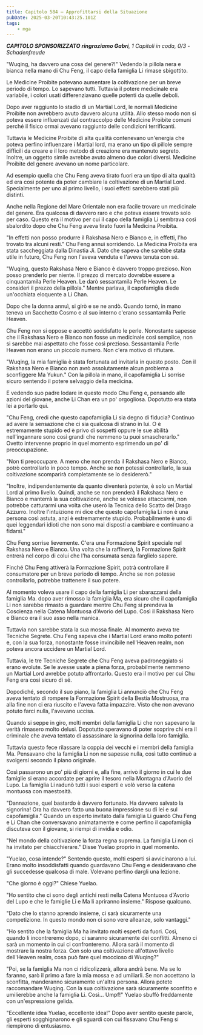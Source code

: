 ```yaml
---
title: Capitolo 584 – Approfittarsi della Situazione
pubDate: 2025-03-20T10:43:25.101Z
tags:
    - mga
---
```



<em><strong>CAPITOLO SPONSORIZZATO ringraziamo Gabri</strong>,
1 Capitoli in coda, 0/3
-Schadenfreude</em>


"Wuqing, ha davvero una cosa del genere?!" Vedendo la pillola nera e bianca nella mano di Chu Feng, il capo della famiglia Li rimase sbigottito.


Le Medicine Proibite potevano aumentare la coltivazione per un breve periodo di tempo. Lo sapevano tutti. Tuttavia il potere medicinale era variabile, i colori usati differenziavano quelle potenti da quelle deboli.


Dopo aver raggiunto lo stadio di un Martial Lord, le normali Medicine Proibite non avrebbero avuto davvero alcuna utilità. Allo stesso modo non si poteva essere influenzati dal contraccolpo delle Medicine Proibite comuni perché il fisico ormai avevano raggiunto delle condizioni terrificanti.


Tuttavia le Medicine Proibite di alta qualità contenevano un'energia che poteva perfino influenzare i Martial lord, ma erano un tipo di pillole sempre difficili da creare e il loro metodo di creazione era mantenuto segreto. Inoltre, un oggetto simile avrebbe avuto almeno due colori diversi. Medicine Proibite del genere avevano un nome particolare.


Ad esempio quella che Chu Feng aveva tirato fuori era un tipo di alta qualità ed era così potente da poter cambiare la coltivazione di un Martial Lord. Specialmente per uno al primo livello, i suoi effetti sarebbero stati più distinti.


Anche nella Regione del Mare Orientale non era facile trovare un medicinale del genere. Era qualcosa di davvero raro e che poteva essere trovato solo per caso. Questo era il motivo per cui il capo della famiglia Li sembrava così sbalordito dopo che Chu Feng aveva tirato fuori la Medicina Proibita.


"In effetti non posso produrre il Rakshasa Nero e Bianco e, in effetti, l'ho trovato tra alcuni resti." Chu Feng annuì sorridendo. La Medicina Proibita era stata saccheggiata dalla Dinastia Ji. Dato che sapeva che sarebbe stata utile in futuro, Chu Feng non l'aveva venduta e l'aveva tenuta con sé.


"Wuqing, questo Rakshasa Nero e Bianco è davvero troppo prezioso. Non posso prenderlo per niente. Il prezzo di mercato dovrebbe essere a cinquantamila Perle Heaven. Le darò sessantamila Perle Heaven. Le consideri il prezzo della pillola." Mentre parlava, il capofamiglia diede un'occhiata eloquente a Li Chan.


Dopo che la donna annuì, si girò e se ne andò. Quando tornò, in mano teneva un Sacchetto Cosmo e al suo interno c'erano sessantamila Perle Heaven.


Chu Feng non si oppose e accettò soddisfatto le perle. Nonostante sapesse che il Rakshasa Nero e Bianco non fosse un medicinale così semplice, non si sarebbe mai aspettato che fosse così prezioso. Sessantamila Perle Heaven non erano un piccolo numero. Non c'era motivo di rifiutare.


"Wuqing, la mia famiglia è stata fortunata ad invitarla in questo posto. Con il Rakshasa Nero e Bianco non avrò assolutamente alcun problema a sconfiggere Ma Yukun." Con la pillola in mano, il capofamiglia Li sorrise sicuro sentendo il potere selvaggio della medicina.


E vedendo suo padre lodare in questo modo Chu Feng e, pensando alle azioni del giovane, anche Li Chan era un po' orgogliosa. Dopotutto era stata lei a portarlo qui.


"Chu Feng, credi che questo capofamiglia Li sia degno di fiducia? Continuo ad avere la sensazione che ci sia qualcosa di strano in lui. O è estremamente stupido ed è privo di sospetti oppure le sue abilità nell'ingannare sono così grandi che nemmeno tu puoi smascherarlo." Ovetto intervenne proprio in quel momento esprimendo un po' di preoccupazione.


"Non ti preoccupare. A meno che non prenda il Rakshasa Nero e Bianco, potrò controllarlo in poco tempo. Anche se non potessi controllarlo, la sua coltivazione scomparirà completamente se lo desidererò."


"Inoltre, indipendentemente da quanto diventerà potente, è solo un Martial Lord al primo livello. Quindi, anche se non prenderà il Rakshasa Nero e Bianco e manterrà la sua coltivazione, anche se volesse attaccarmi, non potrebbe catturarmi una volta che userò la Tecnica dello Scatto del Drago Azzurro. Inoltre l'intuizione mi dice che questo capofamiglia Li non è una persona così astuta, anzi è estremamente stupido. Probabilmente è uno di quei leggendari idioti che non sono mai disposti a cambiare e continuano a fidarsi."


Chu Feng sorrise lievemente. C'era una Formazione Spirit speciale nel Rakshasa Nero e Bianco. Una volta che la raffinerà, la Formazione Spirit entrerà nel corpo di colui che l'ha consumata senza farglielo sapere.


Finché Chu Feng attiverà la Formazione Spirit, potrà controllare il consumatore per un breve periodo di tempo. Anche se non potesse controllarlo, potrebbe trattenere il suo potere.


Al momento voleva usare il capo della famiglia Li per sbarazzarsi della famiglia Ma. dopo aver rimosso la famiglia Ma, era sicuro che il capofamiglia Li non sarebbe rimasto a guardare mentre Chu Feng si prendeva la Coscienza nella Catena Montuosa d'Avorio del Lupo. Così il Rakshasa Nero e Bianco era il suo asso nella manica.


Tuttavia non sarebbe stata la sua mossa finale. Al momento aveva tre Tecniche Segrete. Chu Feng sapeva che i Martial Lord erano molto potenti e, con la sua forza, nonostante fosse invincibile nell'Heaven realm, non poteva ancora uccidere un Martial Lord.


Tuttavia, le tre Tecniche Segrete che Chu Feng aveva padroneggiato si erano evolute. Se le avesse usate a piena forza, probabilmente nemmeno un Martial Lord avrebbe potuto affrontarlo. Questo era il motivo per cui Chu Feng era così sicuro di sé.


Dopodiché, secondo il suo piano, la famiglia Li annunciò che Chu Feng aveva tentato di rompere la Formazione Spirit della Bestia Mostruosa, ma alla fine non ci era riuscito e l'aveva fatta impazzire. Visto che non avevano potuto farci nulla, l'avevano uccisa.


Quando si seppe in giro, molti membri della famiglia Li che non sapevano la verità rimasero molto delusi. Dopotutto speravano di poter scoprire chi era il criminale che aveva tentato di assassinare la signorina della loro famiglia.


Tuttavia questo fece rilassare la coppia dei vecchi e i membri della famiglia Ma. Pensavano che la famiglia Li non ne sapesse nulla, così tutto continuò a svolgersi secondo il piano originale.


Così passarono un po' più di giorni e, alla fine, arrivò il giorno in cui le due famiglie si erano accordate per aprire il tesoro nella Montagna d'Avorio del Lupo. La famiglia Li radunò tutti i suoi esperti e volò verso la catena montuosa con maestosità.


"Dannazione, quel bastardo è davvero fortunato. Ha davvero salvato la signorina! Ora ha davvero fatto una buona impressione su di lei e sul capofamiglia." Quando un esperto invitato dalla famiglia Li guardò Chu Feng e Li Chan che conversavano animatamente e come perfino il capofamiglia discuteva con il giovane, si riempì di invidia e odio.


"Nel mondo della coltivazione la forza regna suprema. La famiglia Li non ci ha invitato per chiacchierare." Disse Yuelao proprio in quel momento.


"Yuelao, cosa intende?" Sentendo questo, molti esperti si avvicinarono a lui. Erano molto insoddisfatti quando guardavano Chu Feng e desideravano che gli succedesse qualcosa di male. Volevano perfino dargli una lezione.


"Che giorno è oggi?" Chiese Yuelao.


"Ho sentito che ci sono degli antichi resti nella Catena Montuosa d'Avorio del Lupo e che le famiglie Li e Ma li apriranno insieme." Rispose qualcuno.


"Dato che lo stanno aprendo insieme, ci sarà sicuramente una competizione. In questo mondo non ci sono vere alleanze, solo vantaggi."


"Ho sentito che la famiglia Ma ha invitato molti esperti da fuori. Così, quando li incontreremo dopo, ci saranno sicuramente dei conflitti. Almeno ci sarà un momento in cui ci confronteremo. Allora sarà il momento di mostrare la nostra forza. Con solo una coltivazione all'ottavo livello dell'Heaven realm, cosa può fare quel moccioso di Wuqing?"


"Poi, se la famiglia Ma non ci ridicolizzerà, allora andrà bene. Ma se lo faranno, sarò il primo a fare la mia mossa e ad umiliarli. Se non accettano la sconfitta, manderanno sicuramente un'altra persona. Allora potete raccomandare Wuqing. Con la sua coltivazione sarà sicuramente sconfitto e umilierebbe anche la famiglia Li. Così... Umpf!" Yuelao sbuffò freddamente con un'espressione gelida.


"Eccellente idea Yuelao, eccellente idea!" Dopo aver sentito queste parole, gli esperti sogghignarono e gli sguardi con cui fissavano Chu Feng si riempirono di entusiasmo.
                                


                                



